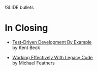!SLIDE bullets

In Closing
==========

* [Test-Driven Development By
  Example](http://www.amazon.com/Test-Driven-Development-Kent-Beck/dp/0321146530/ref=sr_1_1?ie=UTF8&s=books&qid=1284722441&sr=8-1)  
  by Kent Beck

* [Working Effectively With Legacy
  Code](http://www.amazon.com/Working-Effectively-Legacy-Michael-Feathers/dp/0131177052/ref=sr_1_1?ie=UTF8&s=books&qid=1284722481&sr=8-1)  
  by Michael Feathers
